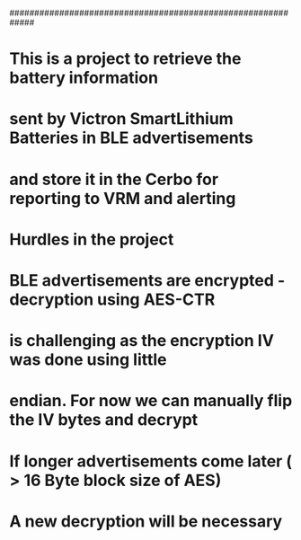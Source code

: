 #############################################################
# This is a project to retrieve the battery information
# sent by Victron SmartLithium Batteries in BLE advertisements
# and store it in the Cerbo for reporting to VRM and alerting

# Hurdles in the project
#   BLE advertisements are encrypted - decryption using AES-CTR
#       is challenging as the encryption IV was done using little
#       endian.  For now we can manually flip the IV bytes and decrypt
#       If longer advertisements come later ( > 16 Byte block size of AES)
#       A new decryption will be necessary

